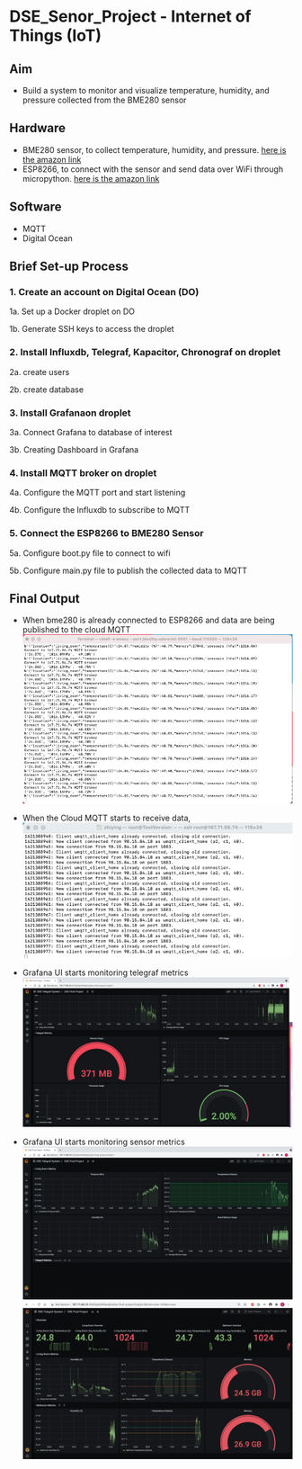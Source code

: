 # DSE_Senor_Project - Internet of Things (IoT)


 
## Aim
- Build a system to monitor and visualize temperature, humidity, and pressure collected from the BME280 sensor

## Hardware
- BME280 sensor, to collect temperature, humidity, and pressure. [here is the amazon link](https://www.amazon.com/gp/product/B07P4CWGGK/ref=ox_sc_saved_title_2?smid=AA80HCB088OD&psc=1)
- ESP8266, to connect with the sensor and send data over WiFi through micropython. [here is the amazon link](https://www.amazon.com/gp/product/B07PR9T5R5/ref=ox_sc_saved_title_4?smid=A2K4DGCC72N9AG&psc=1)



## Software
- MQTT
- Digital Ocean

## Brief Set-up Process

### 1. Create an account on Digital Ocean (DO)

  1a. Set up a Docker droplet on DO
  
  1b. Generate SSH keys to access the droplet
  
### 2. Install Influxdb, Telegraf, Kapacitor, Chronograf on droplet

  2a. create users
  
  2b. create database
  
### 3. Install Grafanaon droplet

  3a. Connect Grafana to database of interest
  
  3b. Creating Dashboard in Grafana
  
### 4. Install MQTT broker on droplet

  4a. Configure the MQTT port and start listening
  
  4b. Configure the Influxdb to subscribe to MQTT
  
### 5. Connect the ESP8266 to BME280 Sensor
  5a. Configure boot.py file to connect to wifi
  
  5b. Configure main.py file to publish the collected data to MQTT
  
  
## Final Output
- When bme280 is already connected to ESP8266 and data are being published to the cloud MQTT ![](image/locally%20publishing%20data%20to%20Cloud%20MQTT%20Broker.png)

- When the Cloud MQTT starts to receive data,![](image/Cloud%20MQTT%20Receiving%20Data.png)

- Grafana UI starts monitoring telegraf metrics![](image/grafana%20monitoring%20telegraf%20metrics.jpg)

- Grafana UI starts monitoring sensor metrics 
  ![](image/grafana%20monitoring%20sensor%20metrics.jpg)
  ![](image/final%20dashboard.png)
